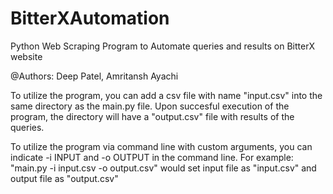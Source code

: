 # BitterXAutomation
Python Web Scraping Program to Automate queries and results on BitterX website

@Authors: 
Deep Patel, Amritansh Ayachi

To utilize the program, you can add a csv file with name "input.csv" into the same directory as the main.py file. Upon succesful execution of the program, the directory will have a "output.csv" file with results of the queries. 

To utilize the program via command line with custom arguments, you can indicate -i INPUT and -o OUTPUT in the command line. For example:
"main.py -i input.csv -o output.csv" would set input file as "input.csv" and output file as "output.csv"
